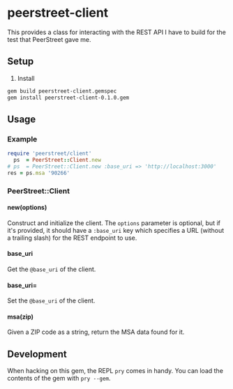 peerstreet-client
=======================

This provides a class for interacting with the REST API I have to build for the test that PeerStreet gave me.

## Setup

1. Install

```sh
gem build peerstreet-client.gemspec
gem install peerstreet-client-0.1.0.gem
```

## Usage

### Example

```ruby
require 'peerstreet/client'
  ps  = PeerStreet::Client.new
# ps  = PeerStreet::Client.new :base_uri => 'http://localhost:3000'
res = ps.msa '90266'
```

### PeerStreet::Client

#### new(options)

Construct and initialize the client.  The `options` parameter is optional, but if it's provided,
it should have a `:base_uri` key which specifies a URL (without a trailing slash) for the REST
endpoint to use.

#### base_uri

Get the `@base_uri` of the client.

#### base_uri=

Set the `@base_uri` of the client.

#### msa(zip)

Given a ZIP code as a string, return the MSA data found for it.

## Development

When hacking on this gem, the REPL `pry` comes in handy. You can load the
contents of the gem with `pry --gem`.
